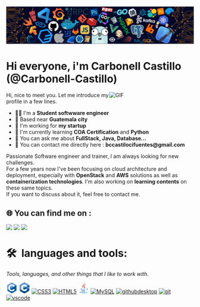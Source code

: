![Github Banner](https://github.com/Jaydeep-Yadav/Jaydeep-Yadav/blob/main/banner.png)

# Hi everyone, i'm Carbonell Castillo (@Carbonell-Castillo)
<img align="right" alt="GIF" src="[https://github.com/abhisheknaiidu/abhisheknaiidu/blob/master/code.gif?raw=true](https://camo.githubusercontent.com/bb27b9c1df90df738e91a54665d3adb08f60583fad2f266ffbde14508e6dc918/68747470733a2f2f692e70696e696d672e636f6d2f6f726967696e616c732f65342f32362f37302f65343236373032656466383734623138316163656431653266613563366364652e676966)" width="45%" />
<p width="45%">
Hi, nice to meet you. Let me introduce my profile in a few lines.
  <ul>
    <li>👨‍🔧 I'm a <b>Student softwware engineer</b></li>
    <li>📍 Based near <b>Guatemala city</b></li>
    <li>🏢 I'm working for <b>my startup</b></li>
    <li>🌱 I'm currently learning <b>COA Certification</b> and <b>Python</b></li>
    <li>💬 You can ask me about <b>FullStack, Java, Database...</b></li>
    <li>📮 You can contact me directly here : <b>bccastilocifuentes@gmail.com</b>
  </ul>
Passionate Software engineer and trainer, I am always looking for new challenges.
<br>For a few years now I've been focusing on cloud architecture and deployment, especially with <b>OpenStack</b> and <b>AWS</b> solutions as well as <b>containerization technologies</b>. I'm also working on <b>learning contents</b> on these same topics.<br>
If you want to discuss about it, feel free to contact me.
</p>

## 🌐 You can find me on :
<p align = "center">
 
[<img src ="https://img.shields.io/badge/portfolio-%23.svg?&style=for-the-badge&logo=&logoColor=white%22">]()
[<img src="https://img.shields.io/badge/linkedin-%230077B5.svg?&style=for-the-badge&logo=linkedin&logoColor=white" />](linkedin.com/in/bruce-carbonell-castillo-cifuentes-93a649224)
[<img src = "https://img.shields.io/badge/instagram-%23E4405F.svg?&style=for-the-badge&logo=instagram&logoColor=white">]()

</p>

# 🛠 **&nbsp;languages and tools:** 
<i>Tools, languages, and other things that I like to work with.</i> 

<a href="https://docs.microsoft.com/en-us/cpp/?view=msvc-170" target="_blank" rel="noreferrer"><img src="https://raw.githubusercontent.com/devicons/devicon/master/icons/c/c-original.svg" height="30" alt="C" /></a>
<a href="https://docs.microsoft.com/en-us/cpp/?view=msvc-170" target="_blank" rel="noreferrer"><img src="https://raw.githubusercontent.com/devicons/devicon/master/icons/cplusplus/cplusplus-original.svg" height="30" alt="C++" /></a>
<a href="https://www.w3.org/TR/CSS/#css" target="_blank" rel="noreferrer"><img src="https://raw.githubusercontent.com/danielcranney/readme-generator/main/public/icons/skills/css3-colored.svg" height="30" alt="CSS3" /></a>
<a href="https://developer.mozilla.org/en-US/docs/Glossary/HTML5" target="_blank" rel="noreferrer"><img src="https://raw.githubusercontent.com/danielcranney/readme-generator/main/public/icons/skills/html5-colored.svg" height="30" alt="HTML5" /></a>
<a href="https://www.oracle.com/java/" target="_blank" rel="noreferrer"><img src="https://raw.githubusercontent.com/devicons/devicon/master/icons/java/java-original.svg" height="30" alt="Java" /></a>
<a href="https://www.mysql.com/" target="_blank" rel="noreferrer"><img src="https://raw.githubusercontent.com/danielcranney/readme-generator/main/public/icons/skills/mysql-colored.svg" height="30" alt="MySQL" /></a>
<a href="https://desktop.github.com/" target="_blank" rel="noreferrer"><img src="https://avatars.githubusercontent.com/u/13171334?s=200&v=4" height="30" alt="githubdesktop" /></a>
<a href="https://git-scm.com/" target="_blank" rel="noreferrer"><img src="https://www.vectorlogo.zone/logos/git-scm/git-scm-icon.svg" height="30" alt="git" /></a>
<a href="https://code.visualstudio.com/" target="_blank" rel="noreferrer"><img src="https://upload.wikimedia.org/wikipedia/commons/thumb/9/9a/Visual_Studio_Code_1.35_icon.svg/1024px-Visual_Studio_Code_1.35_icon.svg.png" height="30" alt="vscode" /></a>


<br>


<!---
Carbonell-Castillo/Carbonell-Castillo is a ✨ special ✨ repository because its `README.md` (this file) appears on your GitHub profile.
You can click the Preview link to take a look at your changes.
--->
